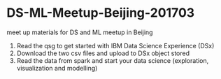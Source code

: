# DS-ML-Meetup-Beijing-201703
meet up materials for DS and ML meetup in Beijing

1) Read the qsg to get started with IBM Data Science Experience (DSx)
2) Download the two csv files and upload to DSx object stored
3) Read the data from spark and start your data science (exploration, visualization and modelling)

